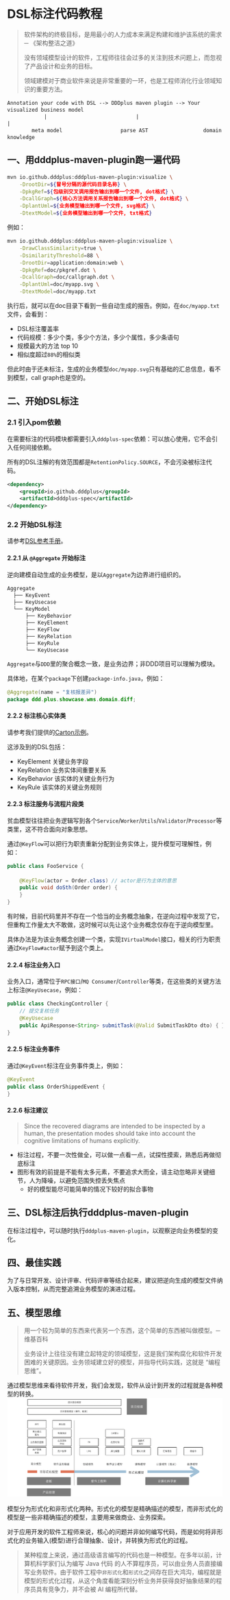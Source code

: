 # DSL标注代码教程

>软件架构的终极⽬标，是⽤最⼩的⼈⼒成本来满⾜构建和维护该系统的需求 ─ 《架构整洁之道》
>
>没有领域模型设计的软件，工程师往往会过多的关注到技术问题上，而忽视了产品设计和业务的目标。
>
>领域建模对于商业软件来说是非常重要的一环，也是工程师消化行业领域知识的重要方法。

```
Annotation your code with DSL --> DDDplus maven plugin --> Your visualized business model
            |                             |                           |
        meta model                   parse AST                  domain knowledge
```

## 一、用dddplus-maven-plugin跑一遍代码

```bash
mvn io.github.dddplus:dddplus-maven-plugin:visualize \
    -DrootDir=${冒号分隔的源代码目录名称} \
    -DpkgRef=${包级别交叉调用报告输出到哪一个文件, dot格式} \
    -DcallGraph=${核心方法调用关系报告输出到哪一个文件, dot格式} \
    -DplantUml=${业务模型输出到哪一个文件, svg格式} \
    -DtextModel=${业务模型输出到哪一个文件, txt格式}
```

例如：
```bash
mvn io.github.dddplus:dddplus-maven-plugin:visualize \
    -DrawClassSimilarity=true \
    -DsimilarityThreshold=88 \
    -DrootDir=application:domain:web \
    -DpkgRef=doc/pkgref.dot \
    -DcallGraph=doc/callgraph.dot \
    -DplantUml=doc/myapp.svg \
    -DtextModel=doc/myapp.txt
```

执行后，就可以在doc目录下看到一些自动生成的报告。例如，在`doc/myapp.txt`文件，会看到：
- DSL标注覆盖率
- 代码规模：多少个类，多少个方法，多少个属性，多少条语句
- 规模最大的方法 top 10
- 相似度超过`88%`的相似类

但此时由于还未标注，生成的业务模型`doc/myapp.svg`只有基础的汇总信息，看不到模型，call graph也是空的。

## 二、开始DSL标注

### 2.1 引入pom依赖

在需要标注的代码模块都需要引入`dddplus-spec`依赖：可以放心使用，它不会引入任何间接依赖。

所有的DSL注解的有效范围都是`RetentionPolicy.SOURCE`，不会污染被标注代码。

```xml
<dependency>
    <groupId>io.github.dddplus</groupId>
    <artifactId>dddplus-spec</artifactId>
</dependency>
```

### 2.2 开始DSL标注

请参考[DSL参考手册](https://funkygao.github.io/cp-ddd-framework/doc/apidocs/io/github/dddplus/dsl/package-summary.html)。

#### 2.2.1 从 `@Aggregate` 开始标注

逆向建模自动生成的业务模型，是以`Aggregate`为边界进行组织的。

```
Aggregate
  ├── KeyEvent
  ├── KeyUsecase
  └── KeyModel
      ├── KeyBehavior
      ├── KeyElement
      ├── KeyFlow
      ├── KeyRelation
      ├── KeyRule
      └── KeyUsecase
```

`Aggregate`与`DDD`里的聚合概念一致，是业务边界；非DDD项目可以理解为模块。

具体地，在某个`package`下创建`package-info.java`，例如：

```java
@Aggregate(name = "复核报差异")
package ddd.plus.showcase.wms.domain.diff;
```

#### 2.2.2 标注核心实体类

请参考我们提供的[Carton示例](../dddplus-test/src/test/java/ddd/plus/showcase/wms/domain/carton/Carton.java)。

这涉及到的DSL包括：
- KeyElement 关键业务字段
- KeyRelation 业务实体间重要关系
- KeyBehavior 该实体的关键业务行为
- KeyRule 该实体的关键业务规则

#### 2.2.3 标注服务与流程片段类

贫血模型往往把业务逻辑写到各个`Service`/`Worker`/`Utils`/`Validator`/`Processor`等类里，这不符合面向对象思想。

通过`@KeyFlow`可以把行为职责重新分配到业务实体上，提升模型可理解性，例如：

```java
public class FooService {

    @KeyFlow(actor = Order.class) // actor是行为主体的意思
    public void doSth(Order order) {
    }
}
```

有时候，目前代码里并不存在一个恰当的业务概念抽象，在逆向过程中发现了它，但重构工作量太大不敢做，这时候可以先让这个业务概念仅存在于逆向模型里。

具体办法是为该业务概念创建一个类，实现`IVirtualModel`接口，相关的行为职责通过`KeyFlow#actor`赋予到这个类上。

#### 2.2.4 标注业务入口

业务入口，通常位于`RPC接口`/`MQ Consumer`/`Controller`等类，在这些类的关键方法上标注`@KeyUsecase`，例如：

```java
public class CheckingController {
    // 提交复核任务
    @KeyUsecase
    public ApiResponse<String> submitTask(@Valid SubmitTaskDto dto) { }
}
```

#### 2.2.5 标注业务事件

通过`@KeyEvent`标注在业务事件类上，例如：

```java
@KeyEvent
public class OrderShippedEvent {
}
```

#### 2.2.6 标注建议

>Since the recovered diagrams are intended to be inspected by a human, the presentation modes should take into account the cognitive limitations of humans explicitly. 

- 标注过程，不要一次性做全，可以做一点看一点，试探性摸索，熟悉后再做彻底标注
- 图形有效的前提是不能有太多元素，不要追求大而全，请主动忽略非关键细节，人为降噪，以避免范围失控丢失焦点
   - 好的模型能尽可能简单的情况下较好的拟合事物

## 三、DSL标注后执行dddplus-maven-plugin

在标注过程中，可以随时执行`dddplus-maven-plugin`，以观察逆向业务模型的变化。

## 四、最佳实践

为了与日常开发、设计评审、代码评审等结合起来，建议把逆向生成的模型文件纳入版本控制，从而完整追溯业务模型的演进过程。

## 五、模型思维

>用一个较为简单的东西来代表另一个东西，这个简单的东西被叫做模型。─ 维基百科
>
>业务设计上往往没有建立起特定的领域模型，这是我们架构腐化和软件开发困难的关键原因。业务领域建立好的模型，并指导代码实践，这就是 “编程思维”。

通过模型思维来看待软件开发，我们会发现，软件从设计到开发的过程就是各种模型的转换。
![](/doc/assets/img/model-of-ee.png)

模型分为形式化和非形式化两种。形式化的模型是精确描述的模型，而非形式化的模型是一些非精确描述的模型，主要用来做商业、业务探索。

对于应用开发的软件工程师来说，核心的问题并非如何编写代码，而是如何将非形式化的业务输入(模型)进行合理抽象、设计，并转换为形式化的过程。

>某种程度上来说，通过高级语言编写的代码也是一种模型。在多年以前，计算机科学家们认为编写 Java 代码 的人不算程序员，可以由业务人员直接编写业务软件。由于软件工程中`非形式化`和`形式化`之间存在巨大鸿沟，编程就是模型的形式化过程，从这个角度看能深刻分析业务并获得良好抽象结果的程序员具有竞争力，并不会被 AI 编程所代替。

